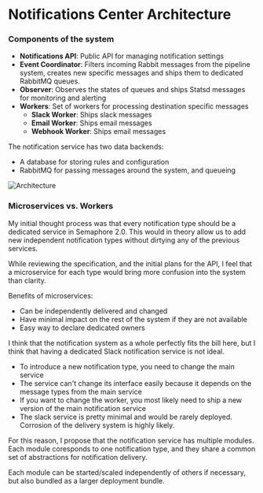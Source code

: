 # Notifications Center Architecture

### Components of the system

- __Notifications API__: Public API for managing notification settings
- __Event Coordinator__: Filters incoming Rabbit messages from the pipeline system, creates new
  specific messages and ships them to dedicated RabbitMQ queues.
- __Observer__: Observes the states of queues and ships Statsd messages for monitoring and alerting
- __Workers__: Set of workers for processing destination specific messages
   - __Slack Worker__: Ships slack messages
   - __Email Worker__: Ships email messages
   - __Webhook Worker__: Ships email messages
   
The notification service has two data backends:

- A database for storing rules and configuration
- RabbitMQ for passing messages around the system, and queueing

![Architecture](arch.png)

### Microservices vs. Workers

My initial thought process was that every notification type should be a dedicated
service in Semaphore 2.0. This would in theory allow us to add new independent
notification types without dirtying any of the previous services.

While reviewing the specification, and the initial plans for the API, I feel that
a microservice for each type would bring more confusion into the system than clarity.

Benefits of microservices:

- Can be independently delivered and changed
- Have minimal impact on the rest of the system if they are not available
- Easy way to declare dedicated owners

I think that the notification system as a whole perfectly fits the bill here, but I think
that having a dedicated Slack notification service is not ideal.

- To introduce a new notification type, you need to change the main service
- The service can't change its interface easily because it depends on 
  the message types from the main service
- If you want to change the worker, you most likely need to ship a 
  new version of the main notification service
- The slack service is pretty minimal and would be rarely deployed. Corrosion of the delivery
  system is highly likely.
  
For this reason, I propose that the notification service has multiple modules.
Each module coresponds to one notification type, and they share a common set of abstractions
for notification delivery.

Each module can be started/scaled independently of others if necessary, but also bundled 
as a larger deployment bundle.
